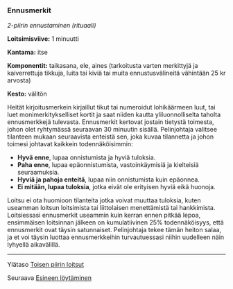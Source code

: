### Ennusmerkit

*2-piirin ennustaminen (rituaali)*

**Loitsimisviive:** 1 minuutti

**Kantama:** itse

**Komponentit:** taikasana, ele, aines (tarkoitusta varten merkittyjä ja kaiverrettuja tikkuja, luita tai kiviä tai muita ennustusvälineitä vähintään 25 kr arvosta)

**Kesto:** välitön

Heität kirjoitusmerkein kirjaillut tikut tai numeroidut lohikäärmeen luut, tai luet monimerkitykselliset kortit ja saat niiden kautta yliluonnolliselta taholta ennusmerkkejä tulevasta. Ennusmerkit kertovat jostain tietystä toimesta, johon olet ryhtymässä seuraavan 30 minuutin sisällä. Pelinjohtaja valitsee tilanteen mukaan seuraavista enteistä sen, joka kuvaa tilannetta ja johon toimesi johtavat kaikkein todennäköisimmin:
- **Hyvä enne**, lupaa onnistumista ja hyviä tuloksia.
- **Paha enne**, lupaa epäonnistumista, vastoinkäymisiä ja kielteisiä seuraamuksia.
- **Hyviä ja pahoja enteitä**, lupaa niin onnistumista kuin epäonnea.
- **Ei mitään, lupaa tuloksia**, jotka eivät ole erityisen hyviä eikä huonoja.

Loitsu ei ota huomioon tilanteita jotka voivat muuttaa tuloksia, kuten useamman loitsun loitsimista tai liittolaisen menettämistä tai hankkimista. Loitsiessasi ennusmerkit useammin kuin kerran ennen pitkää lepoa, ensimmäisen loitsinnan jälkeen on kumulatiivinen 25% todennäköisyys, että ennusmerkit ovat täysin satunnaiset. Pelinjohtaja tekee tämän heiton salaa, ja et voi täysin luottaa ennusmerkkeihin turvautuessasi niihin uudelleen näin lyhyellä aikavälillä.

----

Ylätaso [Toisen piirin loitsut](2_piirin_loitsut.md)

Seuraava [Esineen löytäminen](Esineen_löytäminen.md)
